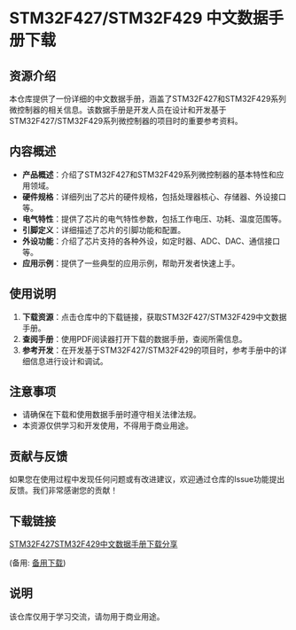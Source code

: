 # STM32F427/STM32F429 中文数据手册下载

## 资源介绍

本仓库提供了一份详细的中文数据手册，涵盖了STM32F427和STM32F429系列微控制器的相关信息。该数据手册是开发人员在设计和开发基于STM32F427/STM32F429系列微控制器的项目时的重要参考资料。

## 内容概述

- **产品概述**：介绍了STM32F427和STM32F429系列微控制器的基本特性和应用领域。
- **硬件规格**：详细列出了芯片的硬件规格，包括处理器核心、存储器、外设接口等。
- **电气特性**：提供了芯片的电气特性参数，包括工作电压、功耗、温度范围等。
- **引脚定义**：详细描述了芯片的引脚功能和配置。
- **外设功能**：介绍了芯片支持的各种外设，如定时器、ADC、DAC、通信接口等。
- **应用示例**：提供了一些典型的应用示例，帮助开发者快速上手。

## 使用说明

1. **下载资源**：点击仓库中的下载链接，获取STM32F427/STM32F429中文数据手册。
2. **查阅手册**：使用PDF阅读器打开下载的数据手册，查阅所需信息。
3. **参考开发**：在开发基于STM32F427/STM32F429的项目时，参考手册中的详细信息进行设计和调试。

## 注意事项

- 请确保在下载和使用数据手册时遵守相关法律法规。
- 本资源仅供学习和开发使用，不得用于商业用途。

## 贡献与反馈

如果您在使用过程中发现任何问题或有改进建议，欢迎通过仓库的Issue功能提出反馈。我们非常感谢您的贡献！

## 下载链接
[STM32F427STM32F429中文数据手册下载分享](https://pan.quark.cn/s/f57735728048) 

(备用: [备用下载](https://pan.baidu.com/s/1ai3gZ1-n6l_DDu7jrY73XA?pwd=1234))

## 说明

该仓库仅用于学习交流，请勿用于商业用途。
